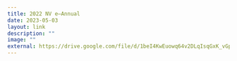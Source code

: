 ```yaml
---
title: 2022 NV e–Annual
date: 2023-05-03
layout: link
description: ""
image: ""
external: https://drive.google.com/file/d/1beI4KwEuowq64v2DLqIsqGxK_vGphgNx/view
---
```

